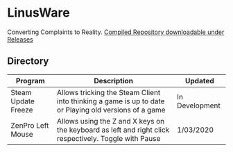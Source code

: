 # LinusWare
Converting Complaints to Reality. [Compiled Repository downloadable under Releases](https://github.com/rcmaehl/LinusWare/releases)

## Directory
Program|Description|Updated
--|--|--
Steam Update Freeze|Allows tricking the Steam Client into thinking a game is up to date or Playing old versions of a game|In Development
ZenPro Left Mouse|Allows using the Z and X keys on the keyboard as left and right click respectively. Toggle with Pause|1/03/2020
